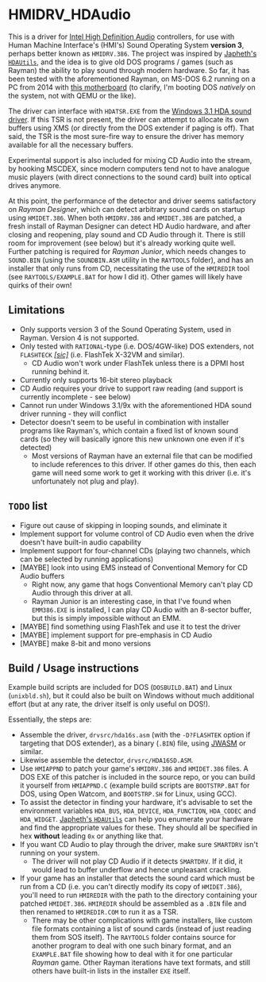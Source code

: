 # HMIDRV_HDAudio
This is a driver for [Intel High Definition Audio](https://en.wikipedia.org/wiki/Intel_High_Definition_Audio) controllers, for use with Human Machine Interface's (HMI's) Sound Operating System **version 3**, perhaps better known as `HMIDRV.386`.
The project was inspired by [Japheth's `HDAUtils`](https://github.com/Baron-von-Riedesel/HDAutils), and the idea is to give old DOS programs / games (such as Rayman) the ability to play sound through modern hardware.
So far, it has been tested with the aforementioned Rayman, on MS-DOS 6.2 running on a PC from 2014 with [this motherboard](https://us.msi.com/Motherboard/Z97-GAMING-3) (to clarify, I'm booting DOS *natively* on the system, not with QEMU or the like).

The driver can interface with `HDATSR.EXE` from the [Windows 3.1 HDA sound driver](https://retrosystemsrevival.blogspot.com/2019/06/windows-31959898se-hda-driver.html).
If this TSR is not present, the driver can attempt to allocate its own buffers using XMS (or directly from the DOS extender if paging is off).
That said, the TSR is the most sure-fire way to ensure the driver has memory available for all the necessary buffers.

Experimental support is also included for mixing CD Audio into the stream, by hooking MSCDEX, since modern computers tend not to have analogue music players (with direct connections to the sound card) built into optical drives anymore.

At this point, the performance of the detector and driver seems satisfactory on *Rayman Designer*, which can detect arbitrary sound cards on startup using `HMIDET.386`.
When both `HMIDRV.386` and `HMIDET.386` are patched, a fresh install of Rayman Designer can detect HD Audio hardware, and after closing and reopening, play sound and CD Audio through it. There is still room for improvement (see below) but it's already working quite well.
Further patching is required for *Rayman Junior*, which needs changes to `SOUND.BIN` (using the `SOUNDBIN.ASM` utility in the `RAYTOOLS` folder), and has an installer that only runs from CD, necessitating the use of the `HMIREDIR` tool (see `RAYTOOLS/EXAMPLE.BAT` for how I did it).
Other games will likely have quirks of their own!

## Limitations
* Only supports version 3 of the Sound Operating System, used in Rayman. Version 4 is not supported.
* Only tested with `RATIONAL`-type (i.e. DOS/4GW-like) DOS extenders, not `FLASHTECK` [*[sic]*](https://github.com/Wohlstand/SOSPLAY/blob/master/sos3/include/sos.h#L574) (i.e. FlashTek X-32VM and similar).
  * CD Audio won't work under FlashTek unless there is a DPMI host running behind it.
* Currently only supports 16-bit stereo playback
* CD Audio requires your drive to support raw reading (and support is currently incomplete - see below)
* Cannot run under Windows 3.1/9x with the aforementioned HDA sound driver running - they will conflict
* Detector doesn't seem to be useful in combination with installer programs like Rayman's, which contain a fixed list of known sound cards (so they will basically ignore this new unknown one even if it's detected)
  * Most versions of Rayman have an external file that can be modified to include references to this driver. If other games do this, then each game will need some work to get it working with this driver (i.e. it's unfortunately not plug and play).

## `TODO` list
* Figure out cause of skipping in looping sounds, and eliminate it
* Implement support for volume control of CD Audio even when the drive doesn't have built-in audio capability
* Implement support for four-channel CDs (playing two channels, which can be selected by running applications)
* [MAYBE] look into using EMS instead of Conventional Memory for CD Audio buffers
  * Right now, any game that hogs Conventional Memory can't play CD Audio through this driver at all.
  * Rayman Junior is an interesting case, in that I've found when `EMM386.EXE` is installed, I can play CD Audio with an 8-sector buffer, but this is simply impossible without an EMM.
* [MAYBE] find something using FlashTek and use it to test the driver
* [MAYBE] implement support for pre-emphasis in CD Audio
* [MAYBE] make 8-bit and mono versions

## Build / Usage instructions
Example build scripts are included for DOS (`DOSBUILD.BAT`) and Linux (`unixbld.sh`), but it could also be built on Windows without much additional effort (but at any rate, the driver itself is only useful on DOS!).

Essentially, the steps are:
* Assemble the driver, `drvsrc/hda16s.asm` (with the `-D?FLASHTEK` option if targeting that DOS extender), as a binary (`.BIN`) file, using [JWASM](https://www.japheth.de/JWasm.html) or similar.
* Likewise assemble the detector, `drvsrc/HDA16SD.ASM`.
* Use `HMIAPPND` to patch your game's `HMIDRV.386` and `HMIDET.386` files. A DOS EXE of this patcher is included in the source repo, or you can build it yourself from `HMIAPPND.C` (example build scripts are `BOOTSTRP.BAT` for DOS, using Open Watcom, and `BOOTSTRP.SH` for Linux, using GCC).
* To assist the detector in finding your hardware, it's advisable to set the environment variables `HDA_BUS`, `HDA_DEVICE`, `HDA_FUNCTION`, `HDA_CODEC` and `HDA_WIDGET`. [Japheth's `HDAUtils`](https://github.com/Baron-von-Riedesel/HDAutils) can help you enumerate your hardware and find the appropriate values for these. They should all be specified in hex **without** leading `0x` or anything like that.
* If you want CD Audio to play through the driver, make sure `SMARTDRV` isn't running on your system.
  * The driver will not play CD Audio if it detects `SMARTDRV`. If it did, it would lead to buffer underflow and hence unpleasant crackling.
* If your game has an installer that detects the sound card which must be run from a CD (i.e. you can't directly modify its copy of `HMIDET.386`), you'll need to run `HMIREDIR` with the path to the directory containing your patched `HMIDET.386`. `HMIREDIR` should be assembled as a `.BIN` file and then renamed to `HMIREDIR.COM` to run it as a TSR.
  * There may be other complications with game installers, like custom file formats containing a list of sound cards (instead of just reading them from SOS itself). The `RAYTOOLS` folder contains source for another program to deal with one such binary format, and an `EXAMPLE.BAT` file showing how to deal with it for one particular *Rayman* game. Other Rayman iterations have text formats, and still others have built-in lists in the installer `EXE` itself.
